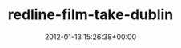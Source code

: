 ---
title:		"redline-film-take-dublin"
type:		"photos"
mediatype:		"upload"
location:		"TBC"
date:		"2012-01-13 15:26:38+00:00"
album:		"city"
filename:		"redline-film-take-dublin.md"
series:		""
cl_public_id:		"city/redline-film-take-dublin"
cl_version:		1497000398
format:		"tiff"
bytes:		6538368
width:		2560
height:		1440
colours:
- "#AEC5D3"
- "#607266"
- "#36423A"
- "#6F8386"
- "#2B3A2A"
- "#192F3B"
- "#526F7F"
- "#293B35"
- "#BDB147"
- "#968804"
- "#86A6BA"
- "#282613"
- "#506447"
- "#282923"
- "#B3A419"
- "#0B2534"
- "#262C1A"
exposure_mode:		"Auto"
program:		"Aperture-priority AE"
aperture:		"6.3"
focal_length:		"200.0 mm"
iso:		"320"
shutter_speed:		"1/125"
metering:		"Multi-segment"
flash:		"Off, Did not fire"
white_balance:		"Custom"
colour_temp:		"7300"
has_crop:		"false"
orientation:		"Horizontal (normal)"
camera_model:		"NIKON D7000"
lens_info:		"18-200mm f/3.5-5.6"
artist:		"Matt Finucane"
x_resolution:		"300"
y_resolution:		"300"
---